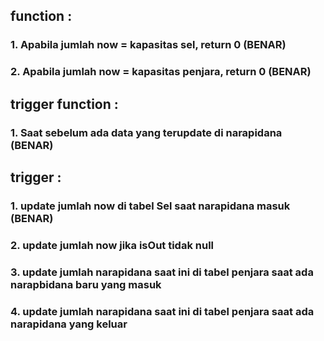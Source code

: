 ## function : 
### 1. Apabila jumlah now = kapasitas sel, return 0 (BENAR)
### 2. Apabila jumlah now = kapasitas penjara, return 0 (BENAR)
## trigger function : 
### 1. Saat sebelum ada data yang terupdate di narapidana (BENAR)

## trigger : 
### 1. update jumlah now di tabel Sel saat narapidana masuk (BENAR)
### 2. update jumlah now jika isOut tidak null
### 3. update jumlah narapidana saat ini di tabel penjara saat ada narapbidana baru yang masuk
### 4. update jumlah narapidana saat ini di tabel penjara saat ada narapidana yang keluar
